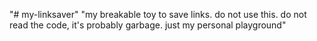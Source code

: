 "# my-linksaver" 
"my breakable toy to save links. do not use this. do not read the code, it's probably garbage. just my personal playground"